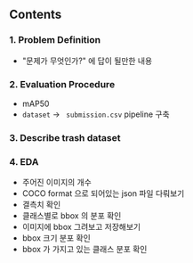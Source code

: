 ## Contents 

### 1. Problem Definition
* "문제가 무엇인가?" 에 답이 될만한 내용

### 2. Evaluation Procedure
* mAP50
* `dataset` → ` submission.csv` pipeline 구축

### 3. Describe trash dataset

### 4. EDA
* 주어진 이미지의 개수
* COCO format 으로 되어있는 json 파일 다뤄보기
* 결측치 확인
* 클래스별로 bbox 의 분포 확인
* 이미지에 bbox 그려보고 저장해보기
* bbox 크기 분포 확인
* bbox 가 가지고 있는 클래스 분포 확인

